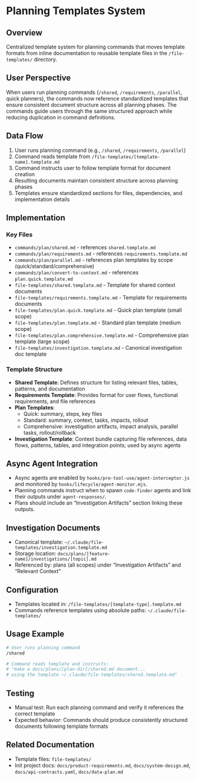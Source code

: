 # Planning Templates System

## Overview
Centralized template system for planning commands that moves template formats from inline documentation to reusable template files in the `/file-templates/` directory.

## User Perspective
When users run planning commands (`/shared`, `/requirements`, `/parallel`, quick planners), the commands now reference standardized templates that ensure consistent document structure across all planning phases. The commands guide users through the same structured approach while reducing duplication in command definitions.

## Data Flow
1. User runs planning command (e.g., `/shared`, `/requirements`, `/parallel`)
2. Command reads template from `/file-templates/[template-name].template.md`
3. Command instructs user to follow template format for document creation
4. Resulting documents maintain consistent structure across planning phases
5. Templates ensure standardized sections for files, dependencies, and implementation details

## Implementation

### Key Files
- `commands/plan/shared.md` - references `shared.template.md`
- `commands/plan/requirements.md` - references `requirements.template.md`
- `commands/plan/parallel.md` - references plan templates by scope (quick/standard/comprehensive)
- `commands/plan/convert-to-context.md` - references `plan.quick.template.md`
- `file-templates/shared.template.md` - Template for shared context documents
- `file-templates/requirements.template.md` - Template for requirements documents
- `file-templates/plan.quick.template.md` - Quick plan template (small scope)
- `file-templates/plan.template.md` - Standard plan template (medium scope)
- `file-templates/plan.comprehensive.template.md` - Comprehensive plan template (large scope)
- `file-templates/investigation.template.md` - Canonical investigation doc template

### Template Structure
- **Shared Template**: Defines structure for listing relevant files, tables, patterns, and documentation
- **Requirements Template**: Provides format for user flows, functional requirements, and file references
- **Plan Templates**:
  - Quick: summary, steps, key files
  - Standard: summary, context, tasks, impacts, rollout
  - Comprehensive: investigation artifacts, impact analysis, parallel tasks, rollout/rollback
- **Investigation Template**: Context bundle capturing file references, data flows, patterns, tables, and integration points; used by async agents

## Async Agent Integration
- Async agents are enabled by `hooks/pre-tool-use/agent-interceptor.js` and monitored by `hooks/lifecycle/agent-monitor.mjs`.
- Planning commands instruct when to spawn `code-finder` agents and link their outputs under `agent-responses/`.
- Plans should include an “Investigation Artifacts” section linking these outputs.

## Investigation Documents
- Canonical template: `~/.claude/file-templates/investigation.template.md`
- Storage location: `docs/plans/[feature-name]/investigations/[topic].md`
- Referenced by: plans (all scopes) under “Investigation Artifacts” and “Relevant Context”

## Configuration
- Templates located in: `/file-templates/[template-type].template.md`
- Commands reference templates using absolute paths: `~/.claude/file-templates/`

## Usage Example
```bash
# User runs planning command
/shared

# Command reads template and instructs:
# "make a docs/plans/[plan-dir]/shared.md document...
# using the template ~/.claude/file-templates/shared.template.md"
```

## Testing
- Manual test: Run each planning command and verify it references the correct template
- Expected behavior: Commands should produce consistently structured documents following template formats

## Related Documentation
- Template files: `file-templates/`
- Init project docs: `docs/product-requirements.md`, `docs/system-design.md`, `docs/api-contracts.yaml`, `docs/data-plan.md`